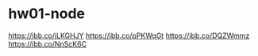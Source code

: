 # hw01-node

https://ibb.co/jLKGHJY
https://ibb.co/pPKWqGt
https://ibb.co/DQZWmmz
https://ibb.co/NnScK6C
